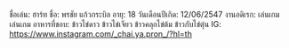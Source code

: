 ชื่อเล่น: ฮาร์ท
ชื่อ: พรชัย แก้วกระบิล
อายุ: 18
วันเดือนปีเกิด: 12/06/2547
งานอดิเรก:
เล่นเกม
เล่นเกม
อาหารที่ชอบ:
ข้าวไข่ดาว
ข้าวไข่เจียว
ข้าวคลุกไข่ต้ม
ข้าวกับไข่ตุ๋น
IG: https://www.instagram.com/_chai.ya.pron_/?hl=th
